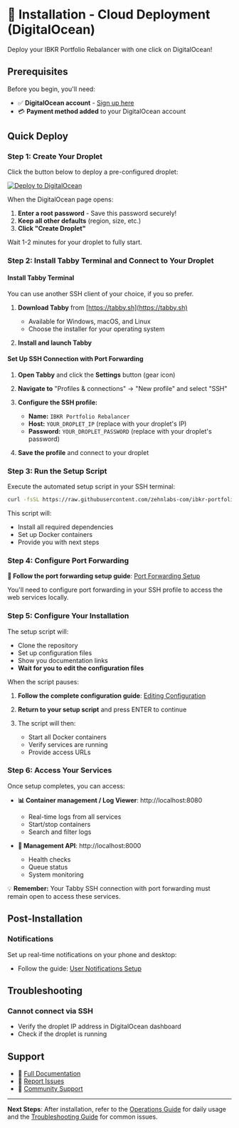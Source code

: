 # 🚀 Installation - Cloud Deployment (DigitalOcean)

Deploy your IBKR Portfolio Rebalancer with one click on DigitalOcean!

## Prerequisites

Before you begin, you'll need:
- ✅ **DigitalOcean account** - [Sign up here](https://www.digitalocean.com/)
- 💳 **Payment method added** to your DigitalOcean account

## Quick Deploy

### Step 1: Create Your Droplet

Click the button below to deploy a pre-configured droplet:

[![Deploy to DigitalOcean](https://www.deploytodo.com/do-btn-blue.svg)](https://cloud.digitalocean.com/droplets/new?appId=195049442&size=s-2vcpu-2gb&region=nyc3&image=docker-20-04&type=applications)

When the DigitalOcean page opens:
1. **Enter a root password** - Save this password securely!
2. **Keep all other defaults** (region, size, etc.)
3. **Click "Create Droplet"**

Wait 1-2 minutes for your droplet to fully start.

### Step 2: Install Tabby Terminal and Connect to Your Droplet

#### Install Tabby Terminal
You can use another SSH client of your choice, if you so prefer. 

1. **Download Tabby** from [https://tabby.sh](https://tabby.sh)
   - Available for Windows, macOS, and Linux
   - Choose the installer for your operating system

2. **Install and launch Tabby**

#### Set Up SSH Connection with Port Forwarding

1. **Open Tabby** and click the **Settings** button (gear icon)

2. **Navigate to** "Profiles & connections" → "New profile" and select "SSH"

3. **Configure the SSH profile:**
   - **Name:** `IBKR Portfolio Rebalancer`
   - **Host:** `YOUR_DROPLET_IP` (replace with your droplet's IP)
   - **Password:** `YOUR_DROPLET_PASSWORD` (replace with your droplet's password)

4. **Save the profile** and connect to your droplet

### Step 3: Run the Setup Script

Execute the automated setup script in your SSH terminal:

```bash
curl -fsSL https://raw.githubusercontent.com/zehnlabs-com/ibkr-portfolio-rebalancer/main/setup.sh | sudo bash -s -- --cloud
```

This script will:
- Install all required dependencies
- Set up Docker containers
- Provide you with next steps

### Step 4: Configure Port Forwarding

**📖 Follow the port forwarding setup guide**: [Port Forwarding Setup](port-forwarding-setup.md)

You'll need to configure port forwarding in your SSH profile to access the web services locally.

### Step 5: Configure Your Installation

The setup script will:
- Clone the repository
- Set up configuration files
- Show you documentation links
- **Wait for you to edit the configuration files**

When the script pauses:

1. **Follow the complete configuration guide**: [Editing Configuration](https://github.com/zehnlabs-com/ibkr-portfolio-rebalancer/blob/main/docs/editing-configuration.md)

2. **Return to your setup script** and press ENTER to continue

3. The script will then:
   - Start all Docker containers
   - Verify services are running
   - Provide access URLs

### Step 6: Access Your Services

Once setup completes, you can access:

- **📊 Container management / Log Viewer**: http://localhost:8080
  - Real-time logs from all services
  - Start/stop containers
  - Search and filter logs

- **🔧 Management API**: http://localhost:8000
  - Health checks
  - Queue status
  - System monitoring

💡 **Remember:** Your Tabby SSH connection with port forwarding must remain open to access these services.


## Post-Installation

### Notifications

Set up real-time notifications on your phone and desktop:
- Follow the guide: [User Notifications Setup](https://github.com/zehnlabs-com/ibkr-portfolio-rebalancer/blob/main/docs/user-notifications.md)

## Troubleshooting

### Cannot connect via SSH
- Verify the droplet IP address in DigitalOcean dashboard
- Check if the droplet is running

## Support

- 📖 [Full Documentation](https://github.com/zehnlabs-com/ibkr-portfolio-rebalancer)
- 🐛 [Report Issues](https://github.com/zehnlabs-com/ibkr-portfolio-rebalancer/issues)
- 💬 [Community Support](https://github.com/zehnlabs-com/ibkr-portfolio-rebalancer/discussions)

---

**Next Steps**: After installation, refer to the [Operations Guide](../operations.md) for daily usage and the [Troubleshooting Guide](../troubleshooting.md) for common issues.